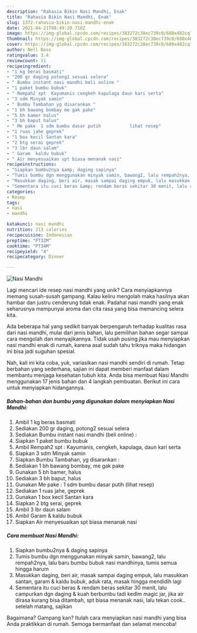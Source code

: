 ```yaml
---
description: "Rahasia Bikin Nasi Mandhi, Enak"
title: "Rahasia Bikin Nasi Mandhi, Enak"
slug: 1372-rahasia-bikin-nasi-mandhi-enak
date: 2021-04-21T08:49:20.718Z
image: https://img-global.cpcdn.com/recipes/383272c38ec739c0/680x482cq70/nasi-mandhi-foto-resep-utama.jpg
thumbnail: https://img-global.cpcdn.com/recipes/383272c38ec739c0/680x482cq70/nasi-mandhi-foto-resep-utama.jpg
cover: https://img-global.cpcdn.com/recipes/383272c38ec739c0/680x482cq70/nasi-mandhi-foto-resep-utama.jpg
author: Nell Bass
ratingvalue: 3.4
reviewcount: 11
recipeingredient:
- "1 kg beras basmati"
- "200 gr daging potong2 sesuai selera"
- " Bumbu instant nasi mandhi beli online "
- "1 paket bumbu bubuk"
- " Rempah2 spt  Kayumanis cengkeh kapulaga daun kari serta"
- "3 sdm Minyak samin"
- " Bumbu Tambahan yg disarankan "
- "1 bh bawang bombay me gak pake"
- "5 bh bamer halus"
- "3 bh baput halus"
- " Me pake  1 sdm bumbu dasar putih           lihat resep"
- "1 ruas jahe geprek"
- "1 box kecil Santan kara"
- "2 btg serai geprek"
- "3 lbr daun salam"
- " Garam  kaldu bubuk"
- " Air menyesuaikan spt biasa menanak nasi"
recipeinstructions:
- "Siapkan bumbu2nya &amp; daging sapinya"
- "Tumis bumbu dgn menggunakan minyak samin, bawang2, lalu rempah2nya, lalu baru bumbu bubuk nasi mandhinya, tumis semua hingga harum"
- "Masukkan daging, beri air, masak sampai daging empuk, lalu masukkan santan, garam &amp; kaldu bubuk, aduk rata, masak hingga mendidih lagi"
- "Sementara itu cuci beras &amp; rendam beras sekitar 30 menit, lalu campurkan dgn daging &amp; kuah berbumbu tadi kedlm magic jar, jika air dirasa kurang bisa ditambah, spt biasa menanak nasi, lalu tekan cook.. setelah matang, sajikan"
categories:
- Resep
tags:
- nasi
- mandhi

katakunci: nasi mandhi 
nutrition: 213 calories
recipecuisine: Indonesian
preptime: "PT32M"
cooktime: "PT34M"
recipeyield: "4"
recipecategory: Dinner

---
```



![Nasi Mandhi](https://img-global.cpcdn.com/recipes/383272c38ec739c0/680x482cq70/nasi-mandhi-foto-resep-utama.jpg)

Lagi mencari ide resep nasi mandhi yang unik? Cara menyiapkannya memang susah-susah gampang. Kalau keliru mengolah maka hasilnya akan hambar dan justru cenderung tidak enak. Padahal nasi mandhi yang enak seharusnya mempunyai aroma dan cita rasa yang bisa memancing selera kita.



Ada beberapa hal yang sedikit banyak berpengaruh terhadap kualitas rasa dari nasi mandhi, mulai dari jenis bahan, lalu pemilihan bahan segar sampai cara mengolah dan menyajikannya. Tidak usah pusing jika mau menyiapkan nasi mandhi enak di rumah, karena asal sudah tahu triknya maka hidangan ini bisa jadi suguhan spesial.


Nah, kali ini kita coba, yuk, variasikan nasi mandhi sendiri di rumah. Tetap berbahan yang sederhana, sajian ini dapat memberi manfaat dalam membantu menjaga kesehatan tubuh kita. Anda bisa membuat Nasi Mandhi menggunakan 17 jenis bahan dan 4 langkah pembuatan. Berikut ini cara untuk menyiapkan hidangannya.

<!--inarticleads1-->

##### Bahan-bahan dan bumbu yang digunakan dalam menyiapkan Nasi Mandhi:

1. Ambil 1 kg beras basmati
1. Sediakan 200 gr daging, potong2 sesuai selera
1. Sediakan  Bumbu instant nasi mandhi (beli online) :
1. Siapkan 1 paket bumbu bubuk
1. Ambil  Rempah2 spt : Kayumanis, cengkeh, kapulaga, daun kari serta
1. Siapkan 3 sdm Minyak samin
1. Siapkan  Bumbu Tambahan, yg disarankan :
1. Sediakan 1 bh bawang bombay, me gak pake
1. Gunakan 5 bh bamer, halus
1. Sediakan 3 bh baput, halus
1. Gunakan  Me pake : 1 sdm bumbu dasar putih           (lihat resep)
1. Sediakan 1 ruas jahe, geprek
1. Gunakan 1 box kecil Santan kara
1. Siapkan 2 btg serai, geprek
1. Ambil 3 lbr daun salam
1. Ambil  Garam &amp; kaldu bubuk
1. Siapkan  Air menyesuaikan spt biasa menanak nasi




<!--inarticleads2-->

##### Cara membuat Nasi Mandhi:

1. Siapkan bumbu2nya &amp; daging sapinya
1. Tumis bumbu dgn menggunakan minyak samin, bawang2, lalu rempah2nya, lalu baru bumbu bubuk nasi mandhinya, tumis semua hingga harum
1. Masukkan daging, beri air, masak sampai daging empuk, lalu masukkan santan, garam &amp; kaldu bubuk, aduk rata, masak hingga mendidih lagi
1. Sementara itu cuci beras &amp; rendam beras sekitar 30 menit, lalu campurkan dgn daging &amp; kuah berbumbu tadi kedlm magic jar, jika air dirasa kurang bisa ditambah, spt biasa menanak nasi, lalu tekan cook.. setelah matang, sajikan




Bagaimana? Gampang kan? Itulah cara menyiapkan nasi mandhi yang bisa Anda praktikkan di rumah. Semoga bermanfaat dan selamat mencoba!
